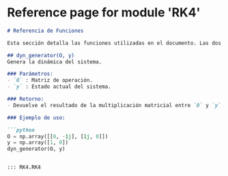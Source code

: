 # Reference page for module 'RK4'

```markdown
# Referencia de Funciones

Esta sección detalla las funciones utilizadas en el documento. Las dos funciones principales son `dyn_generator()`y `rk4()`.

## dyn_generator(O, y)
Genera la dinámica del sistema.

### Parámetros:
- `O` : Matriz de operación.
- `y` : Estado actual del sistema.

### Retorno:
- Devuelve el resultado de la multiplicación matricial entre `O` y `y`.

### Ejemplo de uso:

```python
O = np.array([[0, -1j], [1j, 0]])
y = np.array([1, 0])
dyn_generator(O, y)


::: RK4.RK4
